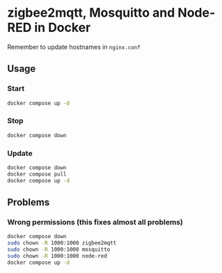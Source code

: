 # zigbee2mqtt, Mosquitto and Node-RED in Docker

Remember to update hostnames in `nginx.conf`

## Usage
### Start
```sh
docker compose up -d
```

### Stop
```sh
docker compose down
```

### Update
```sh
docker compose down
docker compose pull
docker compose up -d
```

## Problems
### Wrong permissions (this fixes almost all problems)
```sh
docker compose down
sudo chown -R 1000:1000 zigbee2mqtt
sudo chown -R 1000:1000 mosquitto
sudo chown -R 1000:1000 node-red
docker compose up -d
```
